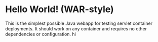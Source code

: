 Hello World! (WAR-style)
===============

This is the simplest possible Java webapp for testing servlet container deployments.  It should work on any container and requires no other dependencies or configuration.
hi
